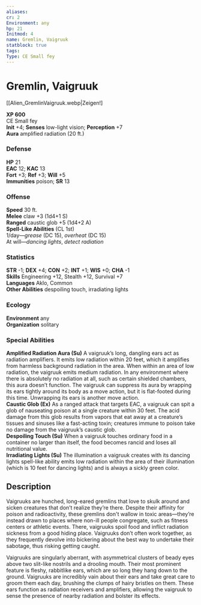 ```yaml
---
aliases: 
cr: 2
Environment: any
hp: 21
Initmod: 4
name: Gremlin, Vaigruuk
statblock: true
tags: 
Type: CE Small fey
---
```


# Gremlin, Vaigruuk

[[Alien_GremlinVaigruuk.webp|Zeigen!]

**XP 600**  
CE Small fey  
**Init** +4; **Senses** low-light vision; **Perception** +7  
**Aura** amplified radiation (20 ft.)

### Defense

**HP** 21  
**EAC** 12; **KAC** 13  
**Fort** +3; **Ref** +3; **Will** +5  
**Immunities** poison; **SR** 13  

### Offense

**Speed** 30 ft.  
**Melee** claw +3 (1d4+1 S)  
**Ranged** caustic glob +5 (1d4+2 A)  
**Spell-Like Abilities** (CL 1st)  
1/day—_grease_ (DC 15), _overheat_ (DC 15)  
At will—_dancing lights_, _detect radiation_

### Statistics

**STR** -1; **DEX** +4; **CON** +2; **INT** +1; **WIS** +0; **CHA** -1  
**Skills** Engineering +12, Stealth +12, Survival +7  
**Languages** Aklo, Common  
**Other Abilities** despoiling touch, irradiating lights

### Ecology

**Environment** any  
**Organization** solitary

### Special Abilities

**Amplified Radiation Aura (Su)** A vaigruuk’s long, dangling ears act as radiation amplifiers. It emits low radiation within 20 feet, which it amplifies from harmless background radiation in the area. When within an area of low radiation, the vaigruuk emits medium radiation. In any environment where there is absolutely no radiation at all, such as certain shielded chambers, this aura doesn’t function. The vaigruuk can suppress its aura by wrapping its ears tightly around its body as a move action, but it is flat-footed during this time. Unwrapping its ears is another move action.  
**Caustic Glob (Ex)** As a ranged attack that targets EAC, a vaigruuk can spit a glob of nauseating poison at a single creature within 30 feet. The acid damage from this glob results from vapors that eat away at a creature’s tissues and sinuses like a fast-acting toxin; creatures immune to poison take no damage from the vaigruuk’s caustic glob.  
**Despoiling Touch (Su)** When a vaigruuk touches ordinary food in a container no larger than itself, the food becomes rancid and loses all nutritional value.  
**Irradiating Lights (Su)** The illumination a vaigruuk creates with its dancing lights spell-like ability emits low radiation within the area of their illumination (which is 10 feet for dancing lights) and is always a sickly green color.

## Description

Vaigruuks are hunched, long-eared gremlins that love to skulk around and sicken creatures that don’t realize they’re there. Despite their affinity for poison and radioactivity, these gremlins don't wallow in toxic areas—they’re instead drawn to places where non-ill people congregate, such as fitness centers or athletic events. There, vaigruuks spoil food and inflict radiation sickness from a good hiding place. Vaigruuks don’t often work together, as they frequently devolve into bickering about the best way to undertake their sabotage, thus risking getting caught.  
  
Vaigruuks are singularly aberrant, with asymmetrical clusters of beady eyes above two slit-like nostrils and a drooling mouth. Their most prominent feature is fleshy, rabbitlike ears, which are so long they hang down to the ground. Vaigruuks are incredibly vain about their ears and take great care to groom them each day, brushing the clumps of hairy bristles on them. These ears function as radiation receivers and amplifiers, allowing the vaigruuk to sense the presence of nearby radiation and bolster its effects.

